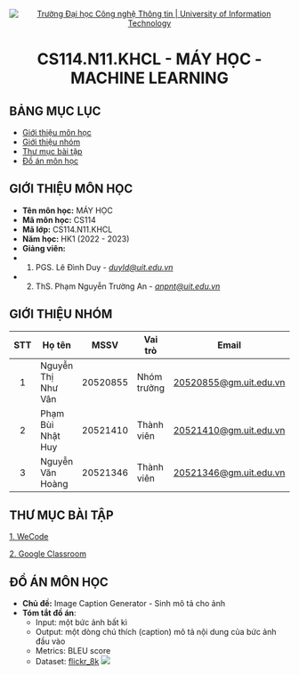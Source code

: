 <!-- Banner -->
<p align="center">
  <a href="https://www.uit.edu.vn/" title="Trường Đại học Công nghệ Thông tin" style="border: none;">
    <img src="https://i.imgur.com/WmMnSRt.png" alt="Trường Đại học Công nghệ Thông tin | University of Information Technology">
  </a>
</p>

<!-- Title -->
<h1 align="center"><b>CS114.N11.KHCL - MÁY HỌC - MACHINE LEARNING</b></h1>


## BẢNG MỤC LỤC
* [Giới thiệu môn học](#giới-thiệu-môn-học)
* [Giới thiệu nhóm](#giới-thiệu-nhóm)
* [Thư mục bài tập](#thư-mục-bài-tập-tuần)
* [Đồ án môn học](#đồ-án-môn-học)
<!--* [Tổng kết môn học](https://github.com/.../CS112.L21/blob/main/SummaryReport)-->


## GIỚI THIỆU MÔN HỌC
* **Tên môn học:** MÁY HỌC
* **Mã môn học:** CS114
* **Mã lớp:** CS114.N11.KHCL
* **Năm học:** HK1 (2022 - 2023)
* **Giảng viên:** 
* 1. PGS. Lê Đình Duy - *duyld@uit.edu.vn*
* 2. ThS. Phạm Nguyễn Trường An - *anpnt@uit.edu.vn*

## GIỚI THIỆU NHÓM
| STT | Họ tên | MSSV | Vai trò | Email | Github | Facebook |
| :---: | --- | --- | --- | --- | --- | --- |
| 1 | Nguyễn Thị Như Vân | 20520855 | Nhóm trưởng | 20520855@gm.uit.edu.vn | [nhwzaan](https://github.com/nhwzaam) | [vanntn](https://www.facebook.com/xxnhwzaan/) |
| 2 | Phạm Bùi Nhật Huy | 20521410 | Thành viên | 20521410@gm.uit.edu.vn | [mysteryrune](https://github.com/MysteryRune) | [huypbn](https://www.facebook.com/huy.phambuinhat/) |
| 3 | Nguyễn Văn Hoàng | 20521346 | Thành viên | 20521346@gm.uit.edu.vn | [Hoangcurly1305](https://github.com/Hoangcurly1305) | [hoangnv](https://www.facebook.com/curly.uit) |

## THƯ MỤC BÀI TẬP
[1. WeCode](https://github.com/nhwzaan/CS114/tree/main/Wecode%20Exercises)

[2. Google Classroom](https://github.com/nhwzaan/CS114/tree/main/Google%20Classroom%20Exercises)

## ĐỒ ÁN MÔN HỌC
* **Chủ đề:** Image Caption Generator - Sinh mô tả cho ảnh
* **Tóm tắt đồ án**:
  - Input: một bức ảnh bất kì
  - Output: một dòng chú thích (caption) mô tả nội dung của bức ảnh đầu vào
  - Metrics: BLEU score
  - Dataset: [flickr_8k](https://www.kaggle.com/datasets/adityajn105/flickr8k)
  ![](https://github.com/nhwzaan/CS114/blob/main/images%20and%20materials/input-output.png)

